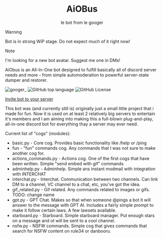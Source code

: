 <div align="center">
    <h1>AiOBus</h1>
    <p>le bot from le googer</p>
</div>

> [!WARNING]
> Bot is in strong WiP stage. Do not expect much of it right now!

> [!NOTE]
> I'm looking for a new bot avatar. Suggest me one in DMs!

AiObus is an All-In-One bot designed to fulfill basically all of discord server needs and more - from simple automoderation to powerful server-state dumper and restorer.

![googer_](https://img.shields.io/badge/Author-googer__-blue?logo=discord&logoColor=white)
![GitHub top language](https://img.shields.io/github/languages/top/Def-Try/aiobus)
![GitHub License](https://img.shields.io/github/license/Def-Try/aiobus)

[Invite bot to your server](https://discord.com/oauth2/authorize?client_id=988117050222342194&permissions=1639603105782&scope=bot)

This bot was (and currently still is) originally just a small
little project that i made for fun. Now it is used on at
least 2 relatively big servers to entertain it's members
and I am aiming into making this a full-blown plug-and-play,
all-in-one discord bot for everything thay a server may ever
need.

Current list of "cogs" (modules):
* basic.py - Core cog.
  Provides basic functionality like /help or /ping
* fun - "fun" commands cog.
  Any commands that I was not sure to make another cog for.
* actions_commands.py - Actions cog.
  One of the first cogs that have been written.
  Simple "send embed with gif" commands
* adminhelp.py - Adminhelp.
  Simple ans instant modmail with integration with INTERCHAT
* interchat.py - Interchat.
  Communication between two channels. Can link DM to a channel,
  VC channel to a chat, etc, you've got the idea.
* gif_related.py - Gif related.
  Any commands related to images or gifs.
  TODO: change name
* gpt.py - GPT Chat.
  Makes so that when someone @pings a bot it will answer to
  the message with GPT AI. Includes a fairly simple prompt
  to make it follow certain laws. A few lawsets available.
* starboard.py - Starboard.
  Simple starboard manager. Put enough stars on a message and
  ot will be sent to a cool channel.
* nsfw.py - NSFW commands.
  Simple cog that gives commands that search for NSFW content
  on rule34 or danbooru.
